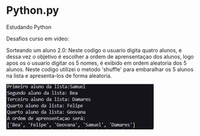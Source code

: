 # Python.py
Estudando Python

Desafios curso em video:

Sorteando um aluno 2.0: Neste codigo o usuario digita quatro alunos, e dessa vez o objetivo é escolher a ordem de aprensentaçao dos alunos, logo apos os o usuario digitar os 5 nomes, é exibido em ordem aleatoria dos 5 alunos. Neste codigo utilizei o metodo 'shuffle' para embaralhar os 5 alunos na lista e apresenta-los de forma aleatoria.

![Executando algoritimo](image.png)

